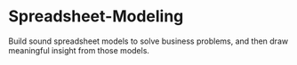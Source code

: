 # Spreadsheet-Modeling
Build sound spreadsheet models to solve business problems, and then draw meaningful insight from those models. 
